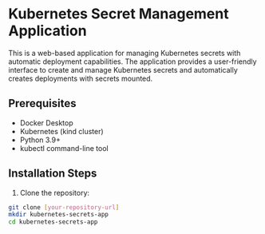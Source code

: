 # Kubernetes Secret Management Application

This is a web-based application for managing Kubernetes secrets with automatic deployment capabilities. The application provides a user-friendly interface to create and manage Kubernetes secrets and automatically creates deployments with secrets mounted.

## Prerequisites

- Docker Desktop
- Kubernetes (kind cluster) 
- Python 3.9+
- kubectl command-line tool

## Installation Steps

1. Clone the repository:
```bash
git clone [your-repository-url]
mkdir kubernetes-secrets-app
cd kubernetes-secrets-app
